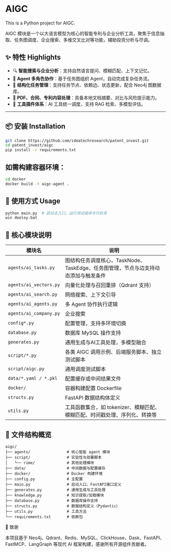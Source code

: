 # AIGC

This is a Python project for AIGC.

AIGC 模块是一个以大语言模型为核心的智能专利与企业分析工具，聚焦于信息抽取、任务图调度、企业搜索、多维交叉比对等功能，辅助投资分析与尽调。

## ✨ 特性 Highlights

- 🔍 **智能搜索与企业分析**：支持自然语言提问、模糊匹配、上下文记忆。
- 🧠 **Agent 多角色协作**：基于任务图组织 Agent，自动完成复杂任务流。
- 🔗 **结构化任务管理**：支持任务节点、依赖边、状态更新，配合 Neo4j 图数据库。
- 📄 **PDF、合同、专利内容处理**：具备本地文档摘要、对比与风险提示能力。
- 🧰 **工具插件体系**：AI 工具统一调度，支持 RAG 检索、多模型评估。

---

## 📦 安装 Installation

```bash
git clone https://github.com/ideatechresearch/patent_invest.git
cd patent_invest/aigc
pip install -r requirements.txt
```

## 如需构建容器环境：
```bash
cd docker
docker build -t aigc-agent .
```

## 🚀 使用方式 Usage
```bash
python main.py  # 启动主入口，运行测试或命令行任务
win deoloy.bat
```


## 🧠 核心模块说明

| 模块名                    | 说明                             |
| ---------------------- | ------------------------------ |
| `agents/ai_tasks.py`   | 图结构任务调度核心，TaskNode、TaskEdge、任务图管理，节点与边支持动态添加与触发条件      |
| `agents/ai_vectors.py` | 向量化处理与召回重排（Qdrant 支持）          |
| `agents/ai_search.py`  | 网络搜索、上下文引导                |
| `agents/ai_agents.py`  | 多 Agent 协作执行逻辑                 |
| `agents/ai_company.py` | 企业搜索                 |
| `config*.py`           | 配置管理，支持多环境切换                   |
| `database.py`          | 数据库 MySQL 操作支持                    |
| `generates.py`         | 通用生成与AI工具处理，多模型融合               |
| `script/*.py`          | 各类 AIGC 调用示例、后端服务脚本、独立测试脚本       |
| `script/aigc.py`       | 通用调度测试脚本                   |
| `data/*.yaml / *.pkl`  | 配置缓存或中间结果文件                    |
| `docker/`              | 容器构建配置 Dockerfile                   |
| `structs.py`           | FastAPI 数据结构体定义 |
| `utils.py`             | 工具函数集合，如 tokenizer、模糊匹配、模糊匹配、时间戳处理、序列化、转换等      |

## 📂 文件结构概览
```text
aigc/
├── agents/                # 核心智能 agent 模块
├── script/                # 实验性与部署脚本
│   └── rime/              # 其他处理模块
├── data/                  # 中间数据与配置缓存
├── docker/                # Docker 构建环境
├── config.py              # 主配置
├── main.py                # 启动入口，FastAPI接口定义
├── generates.py           # 通用生成与工具处理
├── knowledge.py           # 知识提取/加载模块
├── database.py            # 数据库操作支持
├── structs.py             # 数据结构定义（Pydantic）
├── utils.py               # 工具方法
└── requirements.txt       # 依赖包
```


🤝 致谢

本项目基于 Neo4j、Qdrant、Redis、MySQL、ClickHouse、Dask、FastAPI、FastMCP、LangGraph 等现代 AI 框架构建，感谢所有开源组件贡献者。
